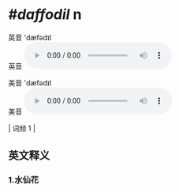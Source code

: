 # ***\#daffodil*** n
英音 'dæfədɪl  
英音
<audio src="./media/daffodil1.aac" controls="controls"></audio>

美音 'dæfədɪl  
美音
<audio src="./media/daffodil2.aac" controls="controls"></audio>



| 词频 1 |  

英文释义
---
### 1.**水仙花**  


